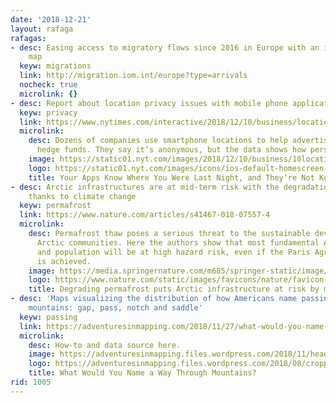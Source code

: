 ```yaml
---
date: '2018-12-21'
layout: rafaga
rafagas:
- desc: Easing access to migratory flows since 2016 in Europe with an interactive
    map
  keyw: migrations
  link: http://migration.iom.int/europe?type=arrivals
  nocheck: true
  microlink: {}
- desc: Report about location privacy issues with mobile phone applications
  keyw: privacy
  link: https://www.nytimes.com/interactive/2018/12/10/business/location-data-privacy-apps.html
  microlink:
    desc: Dozens of companies use smartphone locations to help advertisers and even
      hedge funds. They say it’s anonymous, but the data shows how personal it is.
    image: https://static01.nyt.com/images/2018/12/10/business/10location-promo/10location-promo-facebookJumbo.jpg
    logo: https://static01.nyt.com/images/icons/ios-default-homescreen-57x57.png
    title: Your Apps Know Where You Were Last Night, and They’re Not Keeping It Secret
- desc: Arctic infrastructures are at mid-term risk with the degradation of the permafrost
    thanks to climate change
  keyw: permafrost
  link: https://www.nature.com/articles/s41467-018-07557-4
  microlink:
    desc: Permafrost thaw poses a serious threat to the sustainable development of
      Arctic communities. Here the authors show that most fundamental Arctic infrastructure
      and population will be at high hazard risk, even if the Paris Agreement target
      is achieved.
    image: https://media.springernature.com/m685/springer-static/image/art%3A10.1038%2Fs41467-018-07557-4/MediaObjects/41467_2018_7557_Fig1_HTML.png
    logo: https://www.nature.com/static/images/favicons/nature/favicon-194x194.5789768d66.png
    title: Degrading permafrost puts Arctic infrastructure at risk by mid-century
- desc: 'Maps visualizing the distribution of how Americans name passing through the
    mountains: gap, pass, notch and saddle'
  keyw: passing
  link: https://adventuresinmapping.com/2018/11/27/what-would-you-name-a-way-through-mountains/
  microlink:
    desc: How-to and data source here.
    image: https://adventuresinmapping.files.wordpress.com/2018/11/header.jpg?w=1200
    logo: https://adventuresinmapping.files.wordpress.com/2018/08/cropped-earlyjohn.jpg?w=192
    title: What Would You Name a Way Through Mountains?
rid: 1005
---
```

